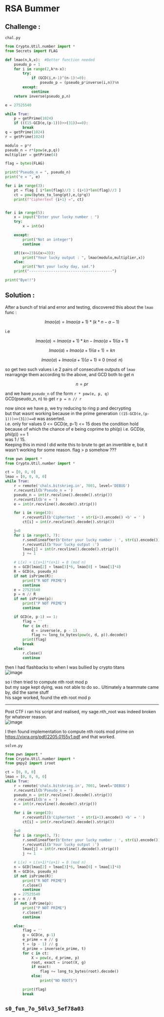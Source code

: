 # RSA Bummer

## Challenge :
`chal.py`
```py
from Crypto.Util.number import *
from Secrets import FLAG

def lmao(n,k,x):  #Better function needed
    pseudo_p = 1 
    for i in range(2,k*n-x):
        try:
            if (GCD(i,n-1)^(n-1)!=0):
                pseudo_p = (pseudo_p*inverse(i,n))%n
        except:
            continue
    return inverse(pseudo_p,n)

e = 27525540

while True:
    p = getPrime(1024)
    if (((15-GCD(e,(p-1)))>>(31))==0):
        break
q = getPrime(1024)
r = getPrime(1024)

modulo = p*r
pseudo_n = r*(pow(e,p,q))
multiplier = getPrime(4)

flag = bytes(FLAG)

print("Pseudo_n = ", pseudo_n)
print("e = ", e)

for i in range(3):
    pt = flag [ i*len(flag)//3 : (i+1)*len(flag)//3 ]
    ct = pow(bytes_to_long(pt),e,(p*q))
    print(f"Ciphertext {i+1} =", ct)


for i in range(5):
    x = input("Enter your lucky number : ")
    try:
        x = int(x)

    except:
        print("Not an integer")
        continue

    if((x<=23)&(x>=3)):
        print("Your lucky output : ", lmao(modulo,multiplier,x))
    else:
        print("Not your lucky day, sad.")
    print("--------------------------------------")

print("Bye!!")
```

## Solution :

After a bunch of trial and error and testing, discovered this about the `lmao` func :

$$ lmao(a) = lmao(a+1) * (k*n - a - 1) $$

i.e 

$$ lmao(a) = lmao(a+1) * k n - lmao(a+1) (a+1) $$

$$ lmao(a) + lmao(a+1) (a+1) = k n $$

$$ lmao(a) + lmao(a+1) (a+1) \equiv 0 \pmod{n} $$

so get two such values i.e 2 pairs of consecutive outputs of `lmao` \
rearragnge them according to the above, and GCD both to get n

$$ n = p r $$

and we have `pseudo_n` of the form `r * pow(e, p, q)` \
GCD(pseudo_n, n) to get `r`
`p = n // r`

now since we have p, we try reducing to ring p and decrypting \
but that wasnt working because in the prime generation `((15-GCD(e,(p-1)))>>(31))==0` was asserted. \
i.e. only for values 0 <= GCD(e, p-1) <= 15 does the condition hold \
because of which the chance of e being coprime to phi(p) i.e. GCD(e, phi(p)) == 1\
was 1 / 15. \
Keeping this in mind I did write this to brute to get an invertible e, but it wasn't working for some reason. flag > p somehow ??? 
```py
from pwn import *
from Crypto.Util.number import *

ct = [0, 0, 0]
lmao = [0, 0, 0, 0]
while True:
    r = remote('chals.bitskrieg.in', 7001, level='DEBUG')
    r.recvuntil(b'Pseudo_n = ')
    pseudo_n = int(r.recvline().decode().strip())
    r.recvuntil(b'e = ')
    e = int(r.recvline().decode().strip())

    for i in range(3):
        r.recvuntil(b'Ciphertext ' + str(i+1).encode() +b' = ' )
        ct[i] = int(r.recvline().decode().strip())

    j=0
    for i in range(3, 7):
        r.sendlineafter(b'Enter your lucky number : ', str(i).encode())
        r.recvuntil(b'Your lucky output :')
        lmao[j] = int(r.recvline().decode().strip())
        j += 1

    # L(x) + L(x+1)*(x+1) = 0 (mod n)
    n = GCD(lmao[2] + lmao[3]*6, lmao[0] + lmao[1]*4)
    R = GCD(n, pseudo_n)
    if not isPrime(R):
        print("R NOT PRIME")
        continue
    e = 27525540
    p = n // R
    if not isPrime(p):
        print("P NOT PRIME")
        continue

    if GCD(e, p-1) == 1:
        flag = ''
        for c in ct:
            d = inverse(e, p - 1)
            flag += long_to_bytes(pow(c, d, p)).decode()
        print(flag)
        break
    else:
        r.close()
        continue
```

then I had flashbacks to when I was bullied by crypto titans \
![image](https://github.com/user-attachments/assets/62ad589e-1ecb-4bbc-bee4-9537aa886dcd)

so i then tried to compute nth root mod p \
but my sage kept dying, was not able to do so.. Ultimately a teammate came by, did the same stuff \
his sage worked, found the eth root mod p 

***

Post CTF i ran his script and realised, my sage.nth_root was indeed broken for whatever reason.  \
![image](https://github.com/user-attachments/assets/cafe192a-dc59-4bc8-bd5e-f103cb32acc4)


I then found implementation to compute nth roots mod prime on https://vixra.org/pdf/2205.0155v1.pdf
and that worked. 

`solve.py`
```py
from pwn import *
from Crypto.Util.number import *
from gmpy2 import iroot

ct = [0, 0, 0]
lmao = [0, 0, 0, 0]
while True:
    r = remote('chals.bitskrieg.in', 7001, level='DEBUG')
    r.recvuntil(b'Pseudo_n = ')
    pseudo_n = int(r.recvline().decode().strip())
    r.recvuntil(b'e = ')
    e = int(r.recvline().decode().strip())

    for i in range(3):
        r.recvuntil(b'Ciphertext ' + str(i+1).encode() +b' = ' )
        ct[i] = int(r.recvline().decode().strip())

    j=0
    for i in range(3, 7):
        r.sendlineafter(b'Enter your lucky number : ', str(i).encode())
        r.recvuntil(b'Your lucky output :')
        lmao[j] = int(r.recvline().decode().strip())
        j += 1

    # L(x) + L(x+1)*(x+1) = 0 (mod n)
    n = GCD(lmao[2] + lmao[3]*6, lmao[0] + lmao[1]*4)
    R = GCD(n, pseudo_n)
    if not isPrime(R):
        print("R NOT PRIME")
        r.close()
        continue
    e = 27525540
    p = n // R
    if not isPrime(p):
        print("P NOT PRIME")
        r.close()
        continue

    else:
        flag = ''
        g = GCD(e, p-1)
        e_prime = e // g
        t = (p - 1) // g
        d_prime = inverse(e_prime, t)
        for c in ct:
            X = pow(c, d_prime, p)
            root, exact = iroot(X, g)
            if exact:
                flag += long_to_bytes(root).decode()    
            else:
                print("NO ROOTS")

        print(flag)
        break
```
## `s0_fun_7o_50lv3_5ef78a03`
